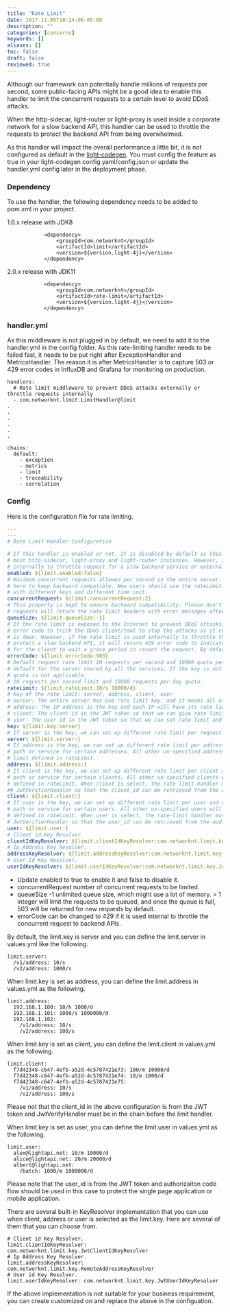 ```yaml
---
title: "Rate Limit"
date: 2017-11-05T10:24:06-05:00
description: ""
categories: [concerns]
keywords: []
aliases: []
toc: false
draft: false
reviewed: true
---
```


Although our framework can potentially handle millions of requests per second, some public-facing APIs might be a good idea to enable this handler to limit the concurrent requests to a certain level to avoid DDoS attacks. 

When the http-sidecar, light-router or light-proxy is used inside a corporate network for a slow backend API, this handler can be used to throttle the requests to protect the backend API from being overwhelmed. 


As this handler will impact the overall performance a little bit, it is not configured as default in the [light-codegen](https://github.com/networknt/light-codegen). You must config the feature as true in your light-codegen config.yaml/config.json or update the handler.yml config later in the deployment phase.

### Dependency

To use the handler, the following dependency needs to be added to pom.xml in your project.

1.6.x release with JDK8
```
            <dependency>
                <groupId>com.networknt</groupId>
                <artifactId>limit</artifactId>
                <version>${version.light-4j}</version>
            </dependency>
```

2.0.x release with JDK11

```
            <dependency>
                <groupId>com.networknt</groupId>
                <artifactId>rate-limit</artifactId>
                <version>${version.light-4j}</version>
            </dependency>
```


### handler.yml

As this middleware is not plugged in by default, we need to add it to the handler.yml in the config folder. As this rate-limiting handler needs to be failed fast, it needs to be put right after ExceptionHandler and MetricsHandler. The reason it is after MetricsHandler is to capture 503 or 429 error codes in InfluxDB and Grafana for monitoring on production.


```
handlers:
  # Rate limit middleware to prevent DDoS attacks externally or throttle requests internally
  - com.networknt.limit.LimitHandler@limit
.
.
.
.
.
.

chains:
  default:
    - exception
    - metrics
    - limit
    - traceability
    - correlation

```

### Config

Here is the configuration file for rate limiting.

```yaml
---
---
# Rate Limit Handler Configuration

# If this handler is enabled or not. It is disabled by default as this handle might be in
# most http-sidecar, light-proxy and light-router instances. However, it should only be used
# internally to throttle request for a slow backend service or externally for DDoS attacks.
enabled: ${limit.enabled:false}
# Maximum concurrent requests allowed per second on the entire server. This is property is
# here to keep backward compatible. New users should use the rateLimit property for config
# with different keys and different time unit.
concurrentRequest: ${limit.concurrentRequest:2}
# This property is kept to ensure backward compatibility. Please don't use it anymore. All
# requests will return the rate limit headers with error messages after the limit is reached.
queueSize: ${limit.queueSize:-1}
# If the rate limit is exposed to the Internet to prevent DDoS attacks, it will return 503
# error code to trick the DDoS client/tool to stop the attacks as it considers the server
# is down. However, if the rate limit is used internally to throttle the client requests to
# protect a slow backend API, it will return 429 error code to indicate too many requests
# for the client to wait a grace period to resent the request. By default, 503 is returned.
errorCode: ${limit.errorCode:503}
# Default request rate limit 10 requests per second and 10000 quota per day. This is the
# default for the server shared by all the services. If the key is not server, then the
# quota is not applicable.
# 10 requests per second limit and 10000 requests per day quota.
rateLimit: ${limit.rateLimit:10/s 10000/d}
# Key of the rate limit: server, address, client, user
# server: The entire server has one rate limit key, and it means all users share the same.
# address: The IP address is the key and each IP will have its rate limit configuration.
# client: The client id in the JWT token so that we can give rate limit per client.
# user: The user id in the JWT token so that we can set rate limit and quota based on user.
key: ${limit.key:server}
# If server is the key, we can set up different rate limit per request path prefix.
server: ${limit.server:}
# If address is the key, we can set up different rate limit per address and optional per
# path or service for certain addresses. All other un-specified addresses will share the
# limit defined in rateLimit.
address: ${limit.address:}
# If client is the key, we can set up different rate limit per client and optional per
# path or service for certain clients. All other un-specified clients will share the limit
# defined in rateLimit. When client is select, the rate-limit handler must be after the
## JwtVerifierHandler so that the client_id can be retrieved from the auditInfo attachment.
client: ${limit.client:}
# If user is the key, we can set up different rate limit per user and optional per
# path or service for certain users. All other un-specified users will share the limit
# defined in rateLimit. When user is select, the rate-limit handler must be after the
# JwtVerifierHandler so that the user_id can be retrieved from the auditInfo attachment.
user: ${limit.user:}
# Client id Key Resolver.
clientIdKeyResolver: ${limit.clientIdKeyResolver:com.networknt.limit.key.JwtClientIdKeyResolver}
# Ip Address Key Resolver.
addressKeyResolver: ${limit.addressKeyResolver:com.networknt.limit.key.RemoteAddressKeyResolver}
# User Id Key Resolver.
userIdKeyResolver: ${limit.userIdKeyResolver:com.networknt.limit.key.JwtUserIdKeyResolver}

```

- Update enabled to true to enable it and false to disable it.
- concurrentRequest number of concurrent requests to be limited.
- queueSize -1 unlimited queue size, which might use a lot of memory. > 1 integer will limit the requests to be queued, and once the queue is full, 503 will be returned for new requests by default. 
- errorCode can be changed to 429 if it is used internal to throttle the concurrent request to backend APIs. 

By default, the limit.key is server and you can define the limit.server in values.yml like the following. 

```
limit.server:
  /v1/address: 10/s
  /v2/address: 1000/s

```

When limit.key is set as address, you can define the limit.address in values.yml as the following. 

```
limit.address:
  192.168.1.100: 10/h 1000/d
  192.168.1.101: 1000/s 1000000/d
  192.168.1.102:
    /v1/address: 10/s
    /v2/address: 100/s

```

When limit.key is set as client, you can define the limit.client in values.yml as the following.

```
limit.client:
  f7d42348-c647-4efb-a52d-4c5787421e73: 100/m 10000/d
  f7d42348-c647-4efb-a52d-4c5787421e74: 10/m 1000/d
  f7d42348-c647-4efb-a52d-4c5787421e75:
    /v1/address: 10/s
    /v2/address: 100/s

```

Please not that the client_id in the above configuration is from the JWT token and JwtVerifyHandler must be in the chain before the limit handler.

When limit.key is set as user, you can define the limit.user in values.yml as the following. 

```
limit.user:
  alex@lightapi.net: 10/m 10000/d
  alice@lightapi.net: 20/m 20000/d
  albert@lightapi.net:
    /batch: 1000/m 1000000/d

```

Please note that the user_id is from the JWT token and authorizaiton code flow should be used in this case to protect the single page application or mobile application. 

There are several built-in KeyResolver implementation that you can use when client, address or user is selected as the limit.key. Here are several of them that you can choose from. 

```
# Client id Key Resolver.
limit.clientIdKeyResolver: com.networknt.limit.key.JwtClientIdKeyResolver
# Ip Address Key Resolver.
limit.addressKeyResolver: com.networknt.limit.key.RemoteAddressKeyResolver
# User id Key Resolver.
limit.userIdKeyResolver: com.networknt.limit.key.JwtUserIdKeyResolver

```

If the above implementation is not suitable for your business requirement, you can create customized on and replace the above in the configuation. 

